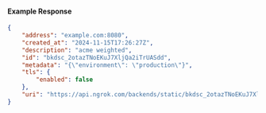 <!-- Code generated for API Clients. DO NOT EDIT. -->

#### Example Response

```json
{
	"address": "example.com:8080",
	"created_at": "2024-11-15T17:26:27Z",
	"description": "acme weighted",
	"id": "bkdsc_2otazTNoEKuJ7XljQa2iTrUASdd",
	"metadata": "{\"environment\": \"production\"}",
	"tls": {
		"enabled": false
	},
	"uri": "https://api.ngrok.com/backends/static/bkdsc_2otazTNoEKuJ7XljQa2iTrUASdd"
}
```
